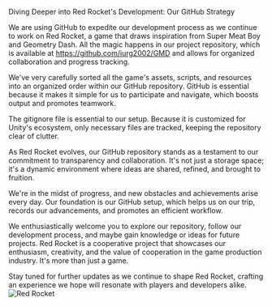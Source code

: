 Diving Deeper into Red Rocket's Development: Our GitHub Strategy


We are using GitHub to expedite our development process as we continue to work on Red Rocket, a game that draws inspiration from Super Meat Boy and Geometry Dash. All the magic happens in our project repository, which is available at https://github.com/iurg2002/GMD and allows for organized collaboration and progress tracking.

We've very carefully sorted all the game's assets, scripts, and resources into an organized order within our GitHub repository. GitHub is essential because it makes it simple for us to participate and navigate, which boosts output and promotes teamwork.

The gitignore file is essential to our setup.  Because it is customized for Unity's ecosystem, only necessary files are tracked, keeping the repository clear of clutter.

As Red Rocket evolves, our GitHub repository stands as a testament to our commitment to transparency and collaboration. It's not just a storage space; it's a dynamic environment where ideas are shared, refined, and brought to fruition.

We're in the midst of progress, and new obstacles and achievements arise every day. Our foundation is our GitHub setup, which helps us on our trip, records our advancements, and promotes an efficient workflow.

We enthusiastically welcome you to explore our repository, follow our development process, and maybe gain knowledge or ideas for future projects. Red Rocket is a cooperative project that showcases our enthusiasm, creativity, and the value of cooperation in the game production industry. It's more than just a game.

Stay tuned for further updates as we continue to shape Red Rocket, crafting an experience we hope will resonate with players and developers alike.
![Red Rocket](https://github.com/dwuwuwu/GMD/assets/99435591/66932e81-ac9b-4b86-8822-99d77f6f6eff)

